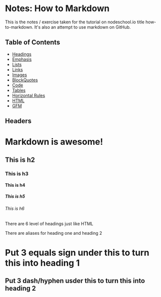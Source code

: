 # Notes: How to Markdown

This is the notes / exercise taken for the tutorial on nodeschool.io title how-to-markdown. It's also an attempt to use markdown on GitHub.

## Table of Contents
* [Headings](#headings)
* [Emphasis](#emphasis)
* [Lists](#lists)
* [Links](#links)
* [Images](#images)
* [BlockQuotes](#blockquotes)
* [Code](#code)
* [Tables](#tables)
* [Horizontal Rules](#horizontalrules)
* [HTML](#html)
* [GFM](#gfm)

<a name="headings" />

## Headers

# Markdown is awesome!
## This is h2
### This is h3
#### This is h4
##### This is h5
###### This is h6

There are 6 level of headings just like HTML

There are aliases for heading one and heading 2

Put 3 equals sign under this to turn this into heading 1
===

Put 3 dash/hyphen usder this to turn this into heading 2
---